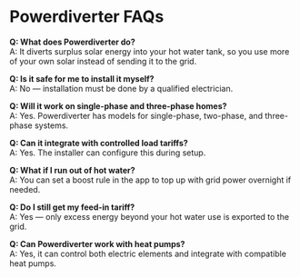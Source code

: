 # Powerdiverter FAQs

**Q: What does Powerdiverter do?**  
A: It diverts surplus solar energy into your hot water tank, so you use more of your own solar instead of sending it to the grid.

**Q: Is it safe for me to install it myself?**  
A: No — installation must be done by a qualified electrician.

**Q: Will it work on single-phase and three-phase homes?**  
A: Yes. Powerdiverter has models for single-phase, two-phase, and three-phase systems.

**Q: Can it integrate with controlled load tariffs?**  
A: Yes. The installer can configure this during setup.

**Q: What if I run out of hot water?**  
A: You can set a boost rule in the app to top up with grid power overnight if needed.

**Q: Do I still get my feed-in tariff?**  
A: Yes — only excess energy beyond your hot water use is exported to the grid.

**Q: Can Powerdiverter work with heat pumps?**  
A: Yes, it can control both electric elements and integrate with compatible heat pumps.
